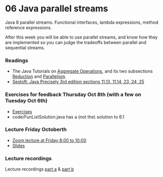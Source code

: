 # 06 Java parallel streams
Java 8 parallel streams. Functional interfaces, lambda expressions, method reference expressions.

After this week you will be able to use parallel streams, and know how they are implemented so you can judge the tradeoffs between parallel and sequential streams.

### Readings
* The Java Tutorials on [Aggregate Operations](https://docs.oracle.com/javase/tutorial/collections/streams/index.html), and its two subsections [Reduction](https://docs.oracle.com/javase/tutorial/collections/streams/reduction.html) and [Parallelism](https://docs.oracle.com/javase/tutorial/collections/streams/parallelism.html). 
* [Sestoft: Java Precisely 3rd edition sections 11.13, 11.14, 23, 24, 25](javaprecisely-3rd-draft-streams.pdf)

### Exercises for feedback Thursday Oct 8th (with a few on Tuesday Oct 6th)

* [Exercises](exercises06.pdf)
* code/FunListSolution.java has a (not the) solution to 6.1

### Lecture Friday Octoberth
* [Zoom lecture at Friday 8:00 to 10:00](https://itucph.zoom.us/j/63716236015)
* [Slides](Lecture06.pdf)

### Lecture recordings
Lecture recordings [part a](https://use.vg/AuUuDKvWQXk8) & [part b](https://use.vg/2wbUTJdGCayT)

